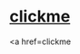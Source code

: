 # <a href=https://rpkh4ywaube6tbtr22ncxuv2jtpkdc11.oastify.com>clickme</a></button>
<a href=<script>alert('XSS Attack!');</script>clickme</a></button>
